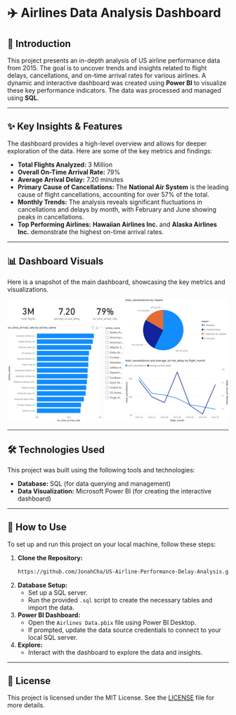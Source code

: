 # ✈️ Airlines Data Analysis Dashboard

## 📖 Introduction

This project presents an in-depth analysis of US airline performance data from 2015. The goal is to uncover trends and insights related to flight delays, cancellations, and on-time arrival rates for various airlines. A dynamic and interactive dashboard was created using **Power BI** to visualize these key performance indicators. The data was processed and managed using **SQL**.

---

## ✨ Key Insights & Features

The dashboard provides a high-level overview and allows for deeper exploration of the data. Here are some of the key metrics and findings:

* **Total Flights Analyzed:** 3 Million
* **Overall On-Time Arrival Rate:** 79%
* **Average Arrival Delay:** 7.20 minutes
* **Primary Cause of Cancellations:** The **National Air System** is the leading cause of flight cancellations, accounting for over 57% of the total.
* **Monthly Trends:** The analysis reveals significant fluctuations in cancellations and delays by month, with February and June showing peaks in cancellations.
* **Top Performing Airlines:** **Hawaiian Airlines Inc.** and **Alaska Airlines Inc.** demonstrate the highest on-time arrival rates.

---

## 📊 Dashboard Visuals

Here is a snapshot of the main dashboard, showcasing the key metrics and visualizations.

![Airlines Performance Dashboard](DashBoard_SS.jpg)

---

## 🛠️ Technologies Used

This project was built using the following tools and technologies:

* **Database:** SQL (for data querying and management)
* **Data Visualization:** Microsoft Power BI (for creating the interactive dashboard)

---

## 🚀 How to Use

To set up and run this project on your local machine, follow these steps:

1.  **Clone the Repository:**
    ```bash
    https://github.com/JonahCha/US-Airline-Performance-Delay-Analysis.git
    ```
2.  **Database Setup:**
    * Set up a SQL server.
    * Run the provided `.sql` script to create the necessary tables and import the data.
3.  **Power BI Dashboard:**
    * Open the `Airlines Data.pbix` file using Power BI Desktop.
    * If prompted, update the data source credentials to connect to your local SQL server.
4.  **Explore:**
    * Interact with the dashboard to explore the data and insights.

---

## 📄 License

This project is licensed under the MIT License. See the [LICENSE](LICENSE) file for more details.
